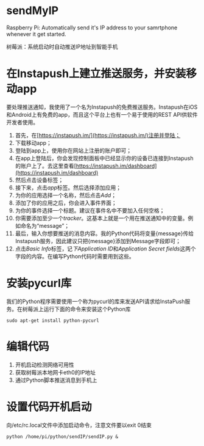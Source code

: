 sendMyIP
===============

Raspberry Pi: Automatically send it's IP address to your samrtphone whenever it get started.

树莓派：系统启动时自动推送IP地址到智能手机

# 在Instapush上建立推送服务，并安装移动app

要处理推送通知，我使用了一个名为Instapush的免费推送服务。Instapush在iOS和Android上有免费的app，而且这个平台上也有一个易于使用的REST API供软件开发者使用。

1. 首先，在[https://instapush.im/](https://instapush.im/)注册并登陆；
2. 下载移动app；
3. 登陆到app上，使用你在网站上注册的账户即可；
4. 在app上登陆后，你会发现控制面板中已经显示你的设备已连接到Instapush的账户上了。去这里查看[https://instapush.im/dashboard](https://instapush.im/dashboard)
5. 然后点击设备标签；
6. 接下来，点击*app*标签。然后选择添加应用；
7. 为你的应用选择一个名称，然后点击*Add*；
8. 添加了你的应用之后，你会进入事件界面；
9. 为你的事件选择一个标题。建议在事件名中不要加入任何空格；
10. 你需要添加至少一个*tracker*。这基本上就是一个用在推送通知中的变量。例如命名为“message”；
11. 最后，输入你想要推送的消息内容。我的Python代码将变量{message}传给Instapush服务，因此建议只把{message}添加到Message字段即可；
12. 点击*Basic Info*标签，记*下Application ID*和*Application Secret fields*这两个字段的内容。在编写Python代码时需要用到这些。

# 安装pycurl库

我们的Python程序需要使用一个称为pycurl的库来发送API请求给InstaPush服务。在树莓派上运行下面的命令来安装这个Python库

```
sudo apt-get install python-pycurl
```

# 编辑代码

1. 开机启动检测网络可用性
2. 获取树莓派本地网卡eth0的IP地址
3. 通过Python脚本推送消息到手机上

# 设置代码开机启动

向/etc/rc.local文件中添加启动命令，注意文件要以exit 0结束

```
python /home/pi/python/sendIP/sendIP.py &
```

